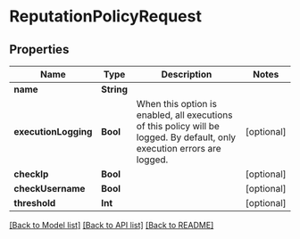 # ReputationPolicyRequest

## Properties
Name | Type | Description | Notes
------------ | ------------- | ------------- | -------------
**name** | **String** |  | 
**executionLogging** | **Bool** | When this option is enabled, all executions of this policy will be logged. By default, only execution errors are logged. | [optional] 
**checkIp** | **Bool** |  | [optional] 
**checkUsername** | **Bool** |  | [optional] 
**threshold** | **Int** |  | [optional] 

[[Back to Model list]](../README.md#documentation-for-models) [[Back to API list]](../README.md#documentation-for-api-endpoints) [[Back to README]](../README.md)


